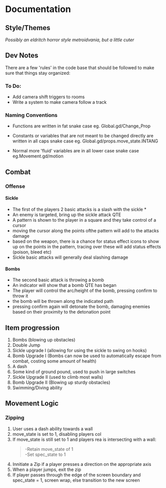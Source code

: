 # Documentation #

## Style/Themes ##
*Possibly an eldritch horror style metroidvania, but a little cuter*

## Dev Notes ##
There are a few 'rules' in the code base that should be followed to make sure that things stay organized:
### To Do: ###
* Add camera shift triggers to rooms
* Write a system to make camera follow a track 
### Naming Conventions ###  
* Functions are written in fat snake case eg. Global.gd/Change_Prop  
  
* Constants or variables that are not meant to be changed directly are written in all caps snake case eg. Global.gd/props.move_state.INTANG  
  
* Normal more 'fluid' variables are in all lower case snake case eg.Movement.gd/motion    
  
## Combat ##
### Offense ###
#### Sickle ####
* The first of the players 2 basic attacks is a slash with the sickle *
* An enemy is targeted, bring up the sickle attack QTE
* A pattern is shown to the player in a square and they take control of a cursor
* moving the cursor along the points ofthe pattern will add to the attacks damage
* based on the weapon, there is a chance for status effect icons to show up on the points in the pattern, tracing over these will add status effects (poison, bleed etc)
* Sickle basic attacks will generally deal slashing damage

#### Bombs ####
* The second basic attack is throwing a bomb
* An indicator will show that a bomb QTE has began
* The player will control the arc/height of the bomb, pressing confirm to throw it
* the bomb will be thrown along the indicated path
* pressing confirm again will detonate the bomb, damaging enemies based on their proximity to the detonation point


## Item progression ##
1. Bombs (blowing up obstacles)
2. Double Jump
3. Sickle upgrade I (allowing for using the sickle to swing on hooks)
4. Bomb Upgrade I (Bombs can now be used to automatically escape from combat, costing some amount of health)
5. A dash
6. Some kind of ground pound, used to push in large switches
7. Sickle Upgrade II (used to climb most walls)
8. Bomb Upgrade II (Blowing up sturdy obstacles)
9. Swimming/Diving ability

## Movement Logic ##
### Zipping ###
1. User uses a dash ability towards a wall  
2. move_state is set to 1, disabling players col  
3. If move_state is still set to 1 and players rea is intersecting with a wall:  
    > -Retain move_state of 1  
    > -Set spec_state to 1  
4. Innitiate a Zip if a player presses a direction on the appropriate axis
5. When a player jumps, exit the zip
6. If player passes through the edge of the screen boundary and spec_state = 1, screen wrap, else transition to the new screen  

